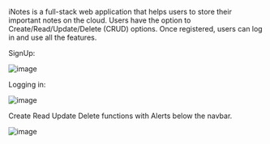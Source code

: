 iNotes is a full-stack web application that helps users to store their important notes on the cloud. Users have the option to Create/Read/Update/Delete (CRUD) options. Once registered, users can log in and use all the features.

SignUp: 

![image](https://user-images.githubusercontent.com/75134530/166137326-a429d1f6-de0e-4e3c-84f8-56f53525c0d7.png)

Logging in:

![image](https://user-images.githubusercontent.com/75134530/166137367-82e434d2-7728-4438-a916-990391542e56.png)


Create Read Update Delete functions with Alerts below the navbar.

![image](https://user-images.githubusercontent.com/75134530/166137405-fec05f00-6b2d-46c9-9d96-64168297a341.png)

